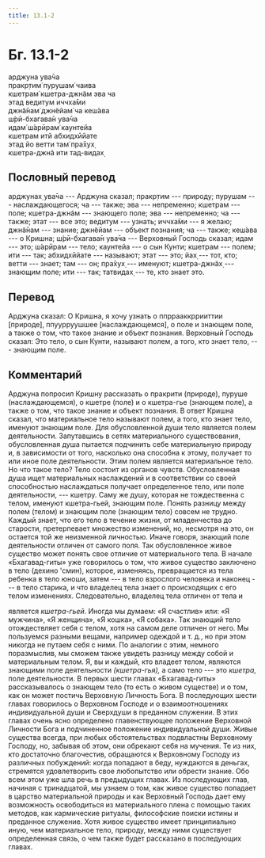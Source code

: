 ```yaml
---
title: 13.1-2
---
```


# Бг. 13.1-2
арджуна ува̄ча<br/>
пракр̣тим̇ пурушам̇ чаива<br/>
кшетрам̇ кшетра-джн̃ам эва ча<br/>
этад ведитум иччха̄ми<br/>
джн̃а̄нам̇ джн̃ейам̇ ча кеш́ава<br/>
ш́рӣ-бхагава̄н ува̄ча<br/>
идам̇ ш́арӣрам̇ каунтейа<br/>
кшетрам итй абхидхӣйате<br/>
этад йо ветти там̇ пра̄хух̣<br/>
кшетра-джн̃а ити тад-видах̣
## Пословный перевод

арджунах̣ ува̄ча --- Арджуна сказал; пракр̣тим --- природу; пурушам ---
наслаждающегося; ча --- также; эва --- непременно; кшетрам --- поле;
кшетра-джн̃ам --- знающего поле; эва --- непременно; ча --- также; этат
--- все это; ведитум --- узнать; иччха̄ми --- я желаю; джн̃а̄нам ---
знание; джн̃ейам --- объект познания; ча --- также; кеш́ава --- о Кришна;
ш́рӣ-бхагава̄н ува̄ча --- Верховный Господь сказал; идам --- это; ш́арӣрам
--- тело; каунтейа --- о сын Кунти; кшетрам --- полем; ити --- так;
абхидхӣйате --- называют; этат --- это; йах̣ --- тот, кто; ветти ---
знает; там --- он; пра̄хух̣ --- именуют; кшетра-джн̃ах̣ --- знающим поле;
ити --- так; татвидах̣ --- те, кто знает это.

## Перевод

Арджуна сказал: О Кришна, я хочу узнать о ппррааккррииттии \[природе\],
ппуурруушшее \[наслаждающемся\], о поле и знающем поле, а также о том,
что такое знание и объект познания. Верховный Господь сказал: Это тело,
о сын Кунти, называют полем, а того, кто знает тело, --- знающим поле.

## Комментарий

Арджуна попросил Кришну рассказать о пракрити (природе), пуруше
(наслаждающемся), о кшетре (поле) и о кшетра-гье (знающем поле), а также
о том, что такое знание и объект познания. В ответ Кришна сказал, что
материальное тело называют полем, а того, кто знает тело, именуют
знающим поле. Для обусловленной души тело является полем деятельности.
Запутавшись в сетях материального существования, обусловленная душа
пытается подчинить себе материальную природу и, в зависимости от того,
насколько она способна к этому, получает то или иное поле деятельности.
Этим полем является материальное тело. Но что такое тело? Тело состоит
из органов чувств. Обусловленная душа ищет материальных наслаждений и в
соответствии со своей способностью наслаждаться получает определенное
тело, или поле деятельности, --- кшетру. Саму же душу, которая не
тождественна с телом, именуют кшетра-гьей, знающим поле. Понять разницу
между полем (телом) и знающим поле (знающим тело) совсем не трудно.
Каждый знает, что его тело в течение жизни, от младенчества до старости,
претерпевает множество изменений, но, несмотря на это, он остается той
же неизменной личностью. Иначе говоря, знающий поле деятельности отличен
от самого поля. Так обусловленное живое существо может понять свое
отличие от материального тела. В начале «Бхагавад-гиты» уже говорилось о
том, что живое существо заключено в тело (дехино 'смин), которое,
изменяясь, превращается из тела ребенка в тело юноши, затем --- в тело
взрослого человека и наконец --- в тело старика, и что владелец тела
знает о происходящих с его телом изменениях. Следовательно, владелец
тела отличен от тела и

является *кшетра-гьей*. Иногда мы думаем: «Я счастлив» или: «Я мужчина»,
«Я женщина», «Я кошка», «Я собака». Так знающий тело отождествляет себя
с телом, хотя на самом деле отличен от него. Мы пользуемся разными
вещами, например одеждой и т. д., но при этом никогда не путаем себя с
ними. По аналогии с этим, немного поразмыслив, мы сможем также увидеть
разницу между собой и материальным телом. Я, вы и каждый, кто владеет
телом, являются знающими поле деятельности *(кшетра-гья),* а само тело
--- это *кшетра,* поле деятельности. В первых шести главах
«Бхагавад-гиты» рассказывалось о знающем тело (то есть о живом существе)
и о том, как он может постичь Верховную Личность Бога. В последующих
шести главах говорилось о Верховном Господе и о взаимоотношениях
индивидуальной души и Сверхдуши в преданном служении. В этих главах
очень ясно определено главенствующее положение Верховной Личности Бога и
подчиненное положение индивидуальной души. Живые существа всегда, при
любых обстоятельствах подвластны Верховному Господу, но, забывая об
этом, они обрекают себя на мучения. Те из них, кто достаточно
благочестив, обращаются к Верховному Господу из различных побуждений:
когда попадают в беду, нуждаются в деньгах, стремятся удовлетворить свое
любопытство или обрести знание. Обо всем этом уже шла речь в предыдущих
главах. Из последующих глав, начиная с тринадцатой, мы узнаем о том, как
живое существо попадает в царство материальной природы и как Верховный
Господь дает ему возможность освободиться из материального плена с
помощью таких методов, как кармические ритуалы, философские поиски
истины и преданное служение. Хотя живое существо имеет принципиально
иную, чем материальное тело, природу, между ними существует определенная
связь, о чем также будет рассказано в последующих главах.
